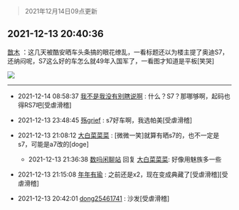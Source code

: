 > 2021年12月14日09点更新
<link rel="stylesheet" href="https://cdn.jsdelivr.net/gh/taotie6/sampleJSON@main/css/photo_show.css">
<meta name="referrer" content="no-referrer" />


 ## 2021-12-13 20:40:36 

 [㪚木](https://www.coolapk.com/feed/32106838?shareKey=ZmM3YTNmN2QxZTQyNjFiNzQ1ZmE~) ：这几天被酷安晒车头条搞的眼花缭乱，一看标题还以为楼主提了奥迪S7，还纳闷呢，S7这么好的车怎么就49年入国军了，一看图才知道是平板[笑哭] 

<div class="album">
<img class="img-item" src="https://image.coolapk.com/feed/2019/0515/09/1081091_3748_1897@180x122.gif" />
</div>

 ------- 

- 2021-12-14 08:58:37 [我不是我没有别瞎说啊](uid=2231912) : 什么？S7？那哪够啊，起码也得RS7吧[受虐滑稽] 

- 2021-12-13 23:48:45 [殇grief](uid=4392516) : s7好车啊，我选帕美[受虐滑稽] 

- 2021-12-13 21:08:12 [大白菜菜菜](uid=2081020) : [微微一笑]就算有晒s7的，也不一定是s7，可能是a7改的[doge] 

    - 2021-12-13 21:36:38 [数吗闲聊站](uid=3496335) 回复 [大白菜菜菜](uid=2081020): 好像用魅族多一些 

- 2021-12-13 21:15:08 [年年有瑜](uid=3549248) : 之前还是x2，现在变成典藏了[受虐滑稽][受虐滑稽] 

- 2021-12-13 20:42:01 [dong25461741](uid=1268657) : 沙发[受虐滑稽] 

